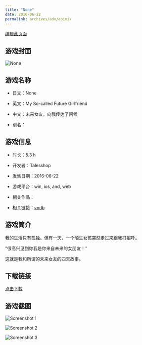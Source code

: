 ```yaml
---
title: "None"
date: 2016-06-22
permalink: archives/adv/aoimi/
---
```

[编辑此页面](https://github.com/ACG-3/ADV3-source/blob/main/source/_posts/Miraeui%20Yeochinnimi%20Naege%20Insareul%20Geonnewatda.md)

## 游戏封面

![None](https://pan.timero.xyz/d/onedrive/img_lib_001/Miraeui%20Yeochinnimi%20Naege%20Insareul%20Geonnewatda_cover.avif)


## 游戏名称

- 日文：None
- 英文：My So-called Future Girlfriend
- 中文：未来女友，向我传达了问候

- 别名：


## 游戏信息

- 时长：5.3 h
- 开发者：Talesshop
- 发售日期：2016-06-22
- 游戏平台：win, ios, and, web
- 相关作品：

- 相关链接：[vndb](https://vndb.org/v20132)


## 游戏简介

我的生活只有孤独。但有一天，一个陌生女孩突然走过来跟我打招呼。

"很高兴见到你我是你来自未来的女朋友！"

这就是我和所谓的未来女友的四天故事。




## 下载链接

[点击下载](https://pan.timero.xyz/onedrive/adv_lib_001/Miraeui%20Yeochinnimi%20Naege%20Insareul%20Geonnewatda)


## 游戏截图


![Screenshot 1](https://pan.timero.xyz/d/onedrive/img_lib_001/Miraeui%20Yeochinnimi%20Naege%20Insareul%20Geonnewatda_Screenshot_1.avif)

![Screenshot 2](https://pan.timero.xyz/d/onedrive/img_lib_001/Miraeui%20Yeochinnimi%20Naege%20Insareul%20Geonnewatda_Screenshot_2.avif)

![Screenshot 3](https://pan.timero.xyz/d/onedrive/img_lib_001/Miraeui%20Yeochinnimi%20Naege%20Insareul%20Geonnewatda_Screenshot_3.avif)

